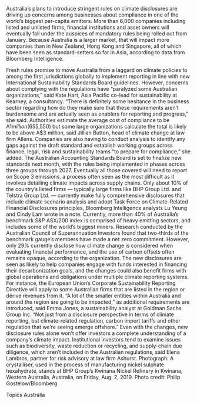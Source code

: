 Australia’s plans to introduce stringent rules on climate disclosures are driving up concerns among businesses about compliance in one of the world’s biggest per-capita emitters.
More than 6,000 companies including listed and unlisted firms, financial institutions and asset owners will eventually fall under the auspices of mandatory rules being rolled out from January.
Because Australia is a larger market, that will impact more companies than in New Zealand, Hong Kong and Singapore, all of which have been seen as standard-setters so far in Asia, according to data from Bloomberg Intelligence.

Fresh rules promise to move Australia from a laggard on climate policies to among the first jurisdictions globally to implement reporting in line with new International Sustainability Standards Board guidelines.
However, concerns about complying with the regulations have “paralyzed some Australian organizations,” said Kate Hart, Asia Pacific co-lead for sustainability at Kearney, a consultancy.
“There is definitely some hesitance in the business sector regarding how do they make sure that these requirements aren’t burdensome and are actually seen as enablers for reporting and progress,” she said.
Authorities estimate the average cost of compliance to be A$1 million ($655,550) but some large organizations calculate the total is likely to be above A$3 million, said Jillian Button, head of climate change at law firm Allens.
Companies are also having to conduct analysis to identify any gaps against the draft standard and establish working groups across finance, legal, risk and sustainability teams “to prepare for compliance,” she added.
The Australian Accounting Standards Board is set to finalize new standards next month, with the rules being implemented in phases across three groups through 2027. Eventually all those covered will need to report on Scope 3 emissions, a process often seen as the most difficult as it involves detailing climate impacts across supply chains.
Only about 10% of the country’s listed firms — typically large firms like BHP Group Ltd. and Telstra Group Ltd. — currently make fully comprehensive disclosures that include climate scenario analysis and adopt Task Force on Climate-Related Financial Disclosures principles, Bloomberg Intelligence analysts Lu Yeung and Cindy Lam wrote in a note.
Currently, more than 40% of Australia’s benchmark S&P ASX/200 index is comprised of heavy emitting sectors, and includes some of the world’s biggest miners.
Research conducted by the Australian Council of Superannuation Investors found that two-thirds of the benchmark gauge’s members have made a net zero commitment. However, only 29% currently disclose how climate change is considered when evaluating financial performance, and the use of carbon offsets often remains opaque, according to the organization.
The new disclosures are seen as likely to help companies engage with funds interested in financing their decarbonization goals, and the changes could also benefit firms with global operations and obligations under multiple climate reporting systems. For instance, the European Union’s Corporate Sustainability Reporting Directive will apply to some Australian firms that are listed in the region or derive revenues from it.
“A lot of the smaller entities within Australia and around the region are going to be impacted,” as additional requirements are introduced, said Emma Jones, a sustainability analyst at Goldman Sachs Group Inc. “Not just from a disclosure perspective in terms of climate reporting, but climate-related regulation, carbon import tariffs and other regulation that we’re seeing emerge offshore.”
Even with the changes, new disclosure rules alone won’t offer investors a complete understanding of a company’s climate impact.
Institutional investors tend to examine issues such as biodiversity, waste reduction or recycling, and supply-chain due diligence, which aren’t included in the Australian regulations, said Elena Lambros, partner for risk advisory at law firm Ashurst.
Photograph: A crystalliser, used in the process of manufacturing nickel sulphate hexahydrate, stands at BHP Group’s Kwinana Nickel Refinery in Kwinana, Western Australia, Australia, on Friday, Aug. 2, 2019. Photo credit: Philip Gostelow/Bloomberg

Topics
Australia
